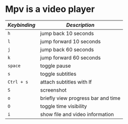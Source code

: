 # Mpv is a video player

| *Keybinding* | *Description* |
| --- | --- |
| `h` | jump back 10 seconds |
| `l` | jump forward 10 seconds |
| `j` | jump back 60 seconds |
| `k` | jump forward 60 seconds |
| `space` | toggle pause |
| `s` | toggle subtitles |
| `Ctrl + s` | attach subtitles with lf |
| `S` | screenshot |
| `o` | briefly view progress bar and time |
| `O` | toggle time visibility |
| `i` | show file and video information
